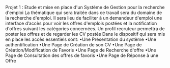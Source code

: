 Projet 1 :
 Etude et mise en place d'un Système de Gestion pour la recherche d'emploi
 La thématique qui sera traitée dans ce travail sera du domaine de la recherche d'emploi.
  Il  sera  lieu  de  faciliter à un demandeur d'emploi une interface d’accès pour voir
  les offres d'emplois postées et la notification d'offres suivant les catégories concernées.
   Un profil recruteur permettra de poster les offres et de regarder les CV postés
   Dans le dispositif qui sera mis en place les accès essentiels sont:
    •Une Présentation du système
    •Une authentification
    •Une Page de Création de son CV
    •Une Page de Création/Modification de Favoris
    •Une Page de Recherche d'offre
    •Une Page de Consultation des offres de favoris
    •Une Page de Réponse à une Offre